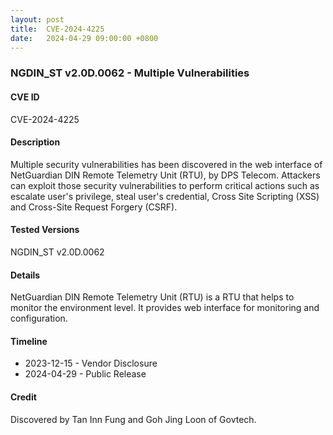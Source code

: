 ```yaml
---
layout: post
title:  CVE-2024-4225
date:   2024-04-29 09:00:00 +0800
---
```


### NGDIN_ST v2.0D.0062 - Multiple Vulnerabilities

#### CVE ID

CVE-2024-4225

#### Description


Multiple security vulnerabilities has been discovered in the web interface of NetGuardian DIN Remote Telemetry Unit (RTU), by DPS Telecom. Attackers can exploit those security vulnerabilities to perform critical actions such as escalate user's privilege, steal user's credential, Cross Site Scripting (XSS) and Cross-Site Request Forgery (CSRF).

#### Tested Versions

NGDIN_ST v2.0D.0062

#### Details

NetGuardian DIN Remote Telemetry Unit (RTU) is a RTU that helps to monitor the environment level. It provides web interface for monitoring and configuration.

#### Timeline

* 2023-12-15 - Vendor Disclosure
* 2024-04-29 - Public Release

#### Credit

Discovered by Tan Inn Fung and Goh Jing Loon of Govtech.

